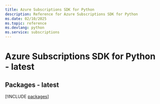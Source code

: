 ```yaml
---
title: Azure Subscriptions SDK for Python
description: Reference for Azure Subscriptions SDK for Python
ms.date: 02/10/2025
ms.topic: reference
ms.devlang: python
ms.service: subscriptions
---
```

# Azure Subscriptions SDK for Python - latest
## Packages - latest
[!INCLUDE [packages](subscriptions-index.md)]